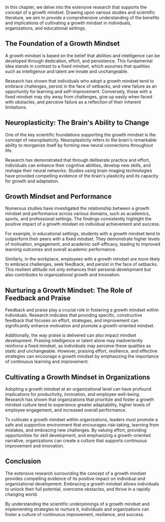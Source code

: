 
In this chapter, we delve into the extensive research that supports the concept of a growth mindset. Drawing upon various studies and scientific literature, we aim to provide a comprehensive understanding of the benefits and implications of cultivating a growth mindset in individuals, organizations, and educational settings.

## The Foundation of a Growth Mindset

A growth mindset is based on the belief that abilities and intelligence can be developed through dedication, effort, and persistence. This fundamental idea stands in contrast to a fixed mindset, which assumes that qualities such as intelligence and talent are innate and unchangeable.

Research has shown that individuals who adopt a growth mindset tend to embrace challenges, persist in the face of setbacks, and view failure as an opportunity for learning and self-improvement. Conversely, those with a fixed mindset may shy away from challenges, give up easily when faced with obstacles, and perceive failure as a reflection of their inherent limitations.

## Neuroplasticity: The Brain's Ability to Change

One of the key scientific foundations supporting the growth mindset is the concept of neuroplasticity. Neuroplasticity refers to the brain's remarkable ability to reorganize itself by forming new neural connections throughout life.

Research has demonstrated that through deliberate practice and effort, individuals can enhance their cognitive abilities, develop new skills, and reshape their neural networks. Studies using brain imaging technologies have provided compelling evidence of the brain's plasticity and its capacity for growth and adaptation.

## Growth Mindset and Performance

Numerous studies have investigated the relationship between a growth mindset and performance across various domains, such as academics, sports, and professional settings. The findings consistently highlight the positive impact of a growth mindset on individual achievement and success.

For example, in educational settings, students with a growth mindset tend to outperform their peers with a fixed mindset. They demonstrate higher levels of motivation, engagement, and academic self-efficacy, leading to improved learning outcomes and overall academic performance.

Similarly, in the workplace, employees with a growth mindset are more likely to embrace challenges, seek feedback, and persist in the face of setbacks. This resilient attitude not only enhances their personal development but also contributes to organizational growth and innovation.

## Nurturing a Growth Mindset: The Role of Feedback and Praise

Feedback and praise play a crucial role in fostering a growth mindset within individuals. Research indicates that providing specific, constructive feedback that focuses on effort, strategies, and improvement can significantly enhance motivation and promote a growth-oriented mindset.

Additionally, the way praise is delivered can also impact mindset development. Praising intelligence or talent alone may inadvertently reinforce a fixed mindset, as individuals may perceive these qualities as static and unchangeable. However, praising effort, resilience, and effective strategies can encourage a growth mindset by emphasizing the importance of continuous learning and improvement.

## Cultivating a Growth Mindset in Organizations

Adopting a growth mindset at an organizational level can have profound implications for productivity, innovation, and employee well-being. Research has shown that organizations that prioritize and foster a growth mindset culture tend to experience greater adaptability, higher levels of employee engagement, and increased overall performance.

To cultivate a growth mindset within organizations, leaders must promote a safe and supportive environment that encourages risk-taking, learning from mistakes, and embracing new challenges. By valuing effort, providing opportunities for skill development, and emphasizing a growth-oriented narrative, organizations can create a culture that supports continuous improvement and innovation.

## Conclusion

The extensive research surrounding the concept of a growth mindset provides compelling evidence of its positive impact on individual and organizational development. Embracing a growth mindset allows individuals to unlock their full potential, overcome obstacles, and thrive in a rapidly changing world.

By understanding the scientific underpinnings of a growth mindset and implementing strategies to nurture it, individuals and organizations can foster a culture of continuous improvement, resilience, and success.
